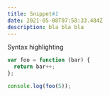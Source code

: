 ```yaml
---
title: Snippet#1
date: 2021-05-08T07:58:33.484Z
description: bla bla bla
---
```


Syntax highlighting

```js
var foo = function (bar) {
  return bar++;
};

console.log(foo(5));
```
